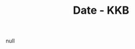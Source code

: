 ﻿---
title: Date - KKB
uuid: 261cc89a-34ad-11ef-8a10-62769e33de67
version: 774
created: '2024-06-27T23:16:14+05:30'
tags:
  - '-location/amplenote/mine'
  - '-9-permanent'
---

null
